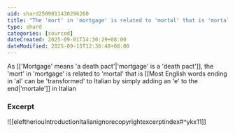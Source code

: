 ```yaml
---
uid: shard2509011430296260
title: "The 'mort' in 'mortgage' is related to 'mortal' that is 'mortale' in Italian"
type: shard
categories: [sourced]
dateCreated: 2025-09-01T14:30:29+08:00
dateModified: 2025-09-15T12:36:48+08:00
---
```

As [['Mortgage' means 'a death pact'|'mortgage' is a 'death pact']], the 'mort' in 'mortgage' is related to 'mortal' that is [[Most English words ending in 'al' can be 'transformed' to Italian by simply adding an 'e' to the end|'mortale']] in Italian

### Excerpt
![[eleftheriouIntroductionItalianignorecopyrightexcerptindex#^ykx11]]
